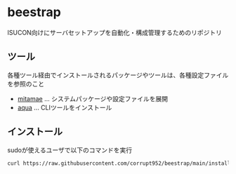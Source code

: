 # beestrap

ISUCON向けにサーバセットアップを自動化・構成管理するためのリポジトリ

## ツール

各種ツール経由でインストールされるパッケージやツールは、各種設定ファイルを参照のこと

- [mitamae](https://github.com/itamae-kitchen/mitamae) ... システムパッケージや設定ファイルを展開
- [aqua](https://github.com/aquaproj/aqua) ... CLIツールをインストール

## インストール

sudoが使えるユーザで以下のコマンドを実行

```sh
curl https://raw.githubusercontent.com/corrupt952/beestrap/main/install.sh | bash
```
